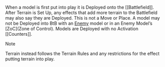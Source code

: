 When a model is first put into play it is Deployed onto the [[Battlefield]].
After Terrain is Set Up, any effects that add more terrain to the Battlefield may also say they are Deployed. This is not a Move or Place.
A model may not be Deployed into BtB with an [Enemy](Enemy-Friendly.md) model or in an Enemy Model’s [ZoC](Zone of Control).
Models are Deployed with no Activation [[Counters]].
> [!NOTE]
> Terrain instead follows the Terrain Rules and any restrictions for the effect putting terrain into play.
